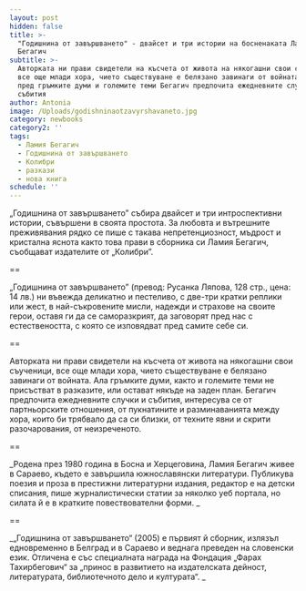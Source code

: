 ```yaml
---
layout: post
hidden: false
title: >-
  "Годишнина от завършването" - двайсет и три истории на босненаката Ламия
  Бегагич
subtitle: >-
  Авторката ни прави свидетели на късчета от живота на някогашни свои съученици,
  все още млади хора, чието съществуване е белязано завинаги от войната. Ала
  пред гръмките думи и големите теми Бегагич предпочита ежедневните случки и
  събития
author: Antonia
image: /Uploads/godishninaotzavyrshavaneto.jpg
category: newbooks
category2: ''
tags:
  - Ламия Бегагич
  - Годишнина от завършването
  - Колибри
  - разкази
  - нова книга
schedule: ''
---
```

„Годишнина от завършването” събира двайсет и три интроспективни истории, съвършени в своята простота. За любовта и вътрешните преживявания рядко се пише с такава непретенциозност, мъдрост и кристална яснота както това прави в сборника си Ламия Бегагич, съобщават издателите от „Колибри”.

\==

„Годишнина от завършването” (превод: Русанка Ляпова, 128 стр., цена: 14 лв.) ни въвежда деликатно и пестеливо, с две-три кратки реплики или жест, в най-съкровените мисли, надежди и страхове на своите герои, оставя ги да се саморазкрият, да заговорят пред нас с естествеността, с която се изповядват пред самите себе си. 

\==

Авторката ни прави свидетели на късчета от живота на някогашни свои съученици, все още млади хора, чието съществуване е белязано завинаги от войната. Ала гръмките думи, както и големите теми не присъстват в разказите, или остават някъде на заден план. Бегагич предпочита ежедневните случки и събития, интересува се от партньорските отношения, от пукнатините и разминаванията между хора, които би трябвало да са си близки, от техните явни и скрити разочарования, от неизреченото.

\==

_Родена през 1980 година в Босна и Херцеговина, Ламия Бегагич живее в Сараево, където е завършила южнославянски литератури. Публикува поезия и проза в престижни литературни издания, редактор е на детски списания, пише журналистически статии за няколко уеб портала, но силата й е в кратките повествователни форми. _

\==

_„Годишнина от завършването“ (2005) е първият й сборник, излязъл едновременно в Белград и в Сараево и веднага преведен на словенски език. Отличена е със специалната награда на Фондация „Фарах Тахирбегович“ за „принос в развитието на издателската дейност, литературата, библиотечното дело и културата“. _
